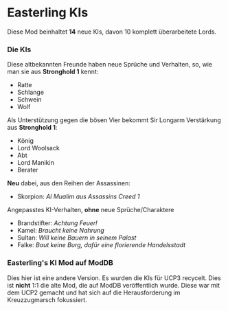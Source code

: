 # Easterling KIs 

Diese Mod beinhaltet **14** neue KIs, davon 10 komplett überarbeitete Lords.

### Die KIs
Diese altbekannten Freunde haben neue Sprüche und Verhalten, so, wie man sie aus **Stronghold 1** kennt:
- Ratte
- Schlange
- Schwein
- Wolf

Als Unterstützung gegen die bösen Vier bekommt Sir Longarm Verstärkung aus **Stronghold 1**:
- König
- Lord Woolsack
- Abt
- Lord Manikin
- Berater

**Neu** dabei, aus den Reihen der Assassinen:
- Skorpion: *Al Mualim aus Assassins Creed 1*

Angepasstes KI-Verhalten, **ohne** neue Sprüche/Charaktere
- Brandstifter: *Achtung Feuer!*
- Kamel: *Braucht keine Nahrung*
- Sultan: *Will keine Bauern in seinem Palast*
- Falke: *Baut keine Burg, dafür eine florierende Handelsstadt*

### Easterling's KI Mod auf ModDB
Dies hier ist eine andere Version. Es wurden die KIs für UCP3 recycelt. Dies ist **nicht** 1:1 die alte Mod, die auf ModDB veröffentlich wurde. Diese war mit dem UCP2 gemacht und hat sich auf die Herausforderung im Kreuzzugmarsch fokussiert.
